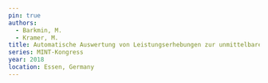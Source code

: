 ```yaml
---
pin: true
authors:
  - Barkmin, M.
  - Kramer, M.
title: Automatische Auswertung von Leistungserhebungen zur unmittelbaren Diagnostik im (Informatik-)Unterricht
series: MINT-Kongress
year: 2018
location: Essen, Germany
---
```

